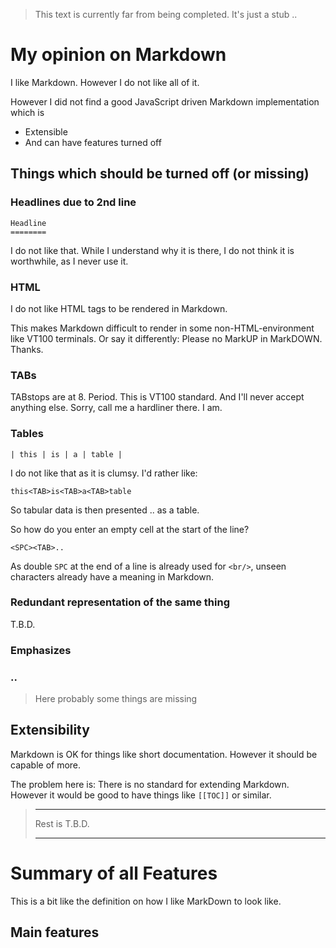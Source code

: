 > This text is currently far from being completed.  It's just a stub ..

# My opinion on Markdown

I like Markdown.  However I do not like all of it.

However I did not find a good JavaScript driven Markdown implementation which is

- Extensible
- And can have features turned off

## Things which should be turned off (or missing)

### Headlines due to 2nd line

```
Headline
========
```

I do not like that.  While I understand why it is there, I do not think it is worthwhile, as I never use it.

### HTML

I do not like HTML tags to be rendered in Markdown.

This makes Markdown difficult to render in some non-HTML-environment like VT100 terminals.
Or say it differently:  Please no MarkUP in MarkDOWN.  Thanks.

### TABs

TABstops are at 8.  Period.  This is VT100 standard.  And I'll never accept anything else.  Sorry, call me a hardliner there.  I am.

### Tables

```
| this | is | a | table |
```

I do not like that as it is clumsy.  I'd rather like:

	this<TAB>is<TAB>a<TAB>table

So tabular data is then presented .. as a table.

So how do you enter an empty cell at the start of the line?

	<SPC><TAB>..

As double `SPC` at the end of a line is already used for `<br/>`, unseen characters already have a meaning in Markdown.

### Redundant representation of the same thing

T.B.D.

### Emphasizes


### ..

> Here probably some things are missing


## Extensibility

Markdown is OK for things like short documentation.  However it should be capable of more.

The problem here is:  There is no standard for extending Markdown.  However it would be good to have things like `[[TOC]]` or similar.

> --------------------
>
> Rest is T.B.D.
>
> --------------------


# Summary of all Features

This is a bit like the definition on how I like MarkDown to look like.

## Main features


